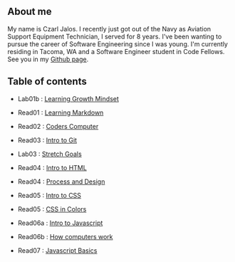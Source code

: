 ## About me ##

  My name is Czarl Jalos. I recently just got out of the Navy as Aviation Support Equipment Technician, I served for 8 years. I've been wanting to pursue the career of Software Engineering since I was young. I'm currently residing in Tacoma, WA and a Software Engineer student in Code Fellows. See you in my [Github page](https://github.com/cfJalos).

## Table of contents ##

* Lab01b : [Learning Growth Mindset](https://cfjalos.github.io/cfJalos.github.io-reading-notes-/Growth%20Mindset)

* Read01 : [Learning Markdown](https://cfjalos.github.io/cfJalos.github.io-reading-notes-/Learning%20Markdown)

* Read02 : [Coders Computer](https://cfjalos.github.io/cfJalos.github.io-reading-notes-/Coders%20Computer)

* Read03 : [Intro to Git](https://cfjalos.github.io/cfJalos.github.io-reading-notes-/Intro%20to%20Git)

* Lab03  : [Stretch Goals](https://cfjalos.github.io/cfJalos.github.io-reading-notes-/Stretched%20Goals)

* Read04 : [Intro to HTML](https://cfjalos.github.io/cfJalos.github.io-reading-notes-/Intro%20to%20HTML)

* Read04 : [Process and Design](https://cfjalos.github.io/cfJalos.github.io-reading-notes-/Process%20and%20Design)

* Read05 : [Intro to CSS](https://cfjalos.github.io/cfJalos.github.io-reading-notes-/Intro%20to%20CSS)

* Read05 : [CSS in Colors](https://cfjalos.github.io/cfJalos.github.io-reading-notes-/Colors%20in%20CSS)
  
* Read06a : [Intro to Javascript](https://cfjalos.github.io/cfJalos.github.io-reading-notes-/Intro%20to%20Javascript)

* Read06b : [How computers work](https://cfjalos.github.io/cfJalos.github.io-reading-notes-/How%20computers%20Work)

* Read07  : [Javascript Basics](https://cfjalos.github.io/cfJalos.github.io-reading-notes-/Javascript%20Basic)

  
  









